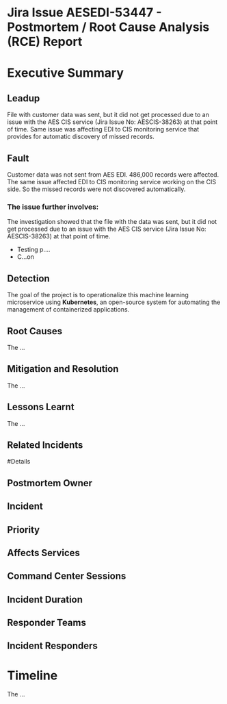 # Jira Issue AESEDI-53447 - Postmortem / Root Cause Analysis (RCE) Report

# Executive Summary
## Leadup
File with customer data was sent, but it did not get processed due to an issue with the AES CIS service (Jira Issue No: AESCIS-38263) at that point of time. Same issue was affecting EDI to CIS monitoring service that provides for automatic discovery of missed records.

## Fault
Customer data was not sent from AES EDI. 486,000 records were affected. The same issue affected EDI to CIS monitoring service working on the CIS side. So the missed records were not discovered automatically.

### The issue further involves:
The investigation showed that the file with the data was sent, but it did not get processed due to an issue with the AES CIS service (Jira Issue No: AESCIS-38263) at that point of time.
* Testing p....
* C...on

## Detection
The goal of the project is to operationalize this machine learning microservice using **Kubernetes**, an open-source system for automating the management of containerized applications. 

## Root Causes
The ... 

## Mitigation and Resolution
The ... 

## Lessons Learnt
The ... 

## Related Incidents

#Details
## Postmortem Owner

## Incident

## Priority

## Affects Services

## Command Center Sessions

## Incident Duration

## Responder Teams

## Incident Responders

# Timeline
The ... 
